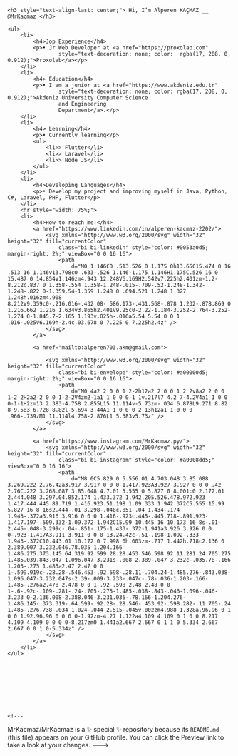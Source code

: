     <h3 style="text-align-last: center;"> Hi, I’m Alperen KAÇMAZ __ @MrKacmaz </h3>

    <ul>
        <li>
            <h4>Jop Experience</h4>
            <p>• Jr Web Developer at <a href="https://proxolab.com"
                    style="text-decoration: none; color:  rgba(17, 208, 0, 0.912);">Proxolab</a></p>
        </li>
        <li>
            <h4> Education</h4>
            <p>• I am a junior at <a href="https://www.akdeniz.edu.tr"
                    style="text-decoration: none; color: rgba(17, 208, 0, 0.912);">Akdeniz University Computer Science
                    and Engineering
                    Department</a>.</p>
        </li>
        <li>
            <h4> Learning</h4>
            <p>• Currently learning</p>
            <ul>
                <li>> Flutter</li>
                <li>> Laravel</li>
                <li>> Node JS</li>
            </ul>
        </li>
        <li>
            <h4>Developing Languages</h4>
            <p>• Develop my project and improving myself in Java, Python, C#, Laravel, PHP, Flutter</p>
        </li>
        <hr style="width: 75%;">
        <li>
            <h4>How to reach me:</h4>
            <a href="https://www.linkedin.com/in/alperen-kacmaz-2202/">
                <svg xmlns="http://www.w3.org/2000/svg" width="32" height="32" fill="currentColor"
                    class="bi bi-linkedin" style="color: #0053a0d5; margin-right: 2%;" viewBox="0 0 16 16">
                    <path
                        d="M0 1.146C0 .513.526 0 1.175 0h13.65C15.474 0 16 .513 16 1.146v13.708c0 .633-.526 1.146-1.175 1.146H1.175C.526 16 0 15.487 0 14.854V1.146zm4.943 12.248V6.169H2.542v7.225h2.401zm-1.2-8.212c.837 0 1.358-.554 1.358-1.248-.015-.709-.52-1.248-1.342-1.248-.822 0-1.359.54-1.359 1.248 0 .694.521 1.248 1.327 1.248h.016zm4.908 8.212V9.359c0-.216.016-.432.08-.586.173-.431.568-.878 1.232-.878.869 0 1.216.662 1.216 1.634v3.865h2.401V9.25c0-2.22-1.184-3.252-2.764-3.252-1.274 0-1.845.7-2.165 1.193v.025h-.016a5.54 5.54 0 0 1 .016-.025V6.169h-2.4c.03.678 0 7.225 0 7.225h2.4z" />
                </svg>
            </a>

            <a href="mailto:alperen703.akm@gmail.com">

                <svg xmlns="http://www.w3.org/2000/svg" width="32" height="32" fill="currentColor"
                    class="bi bi-envelope" style="color: #a00000d5; margin-right: 2%;" viewBox="0 0 16 16">
                    <path
                        d="M0 4a2 2 0 0 1 2-2h12a2 2 0 0 1 2 2v8a2 2 0 0 1-2 2H2a2 2 0 0 1-2-2V4zm2-1a1 1 0 0 0-1 1v.217l7 4.2 7-4.2V4a1 1 0 0 0-1-1H2zm13 2.383-4.758 2.855L15 11.114v-5.73zm-.034 6.878L9.271 8.82 8 9.583 6.728 8.82l-5.694 3.44A1 1 0 0 0 2 13h12a1 1 0 0 0 .966-.739zM1 11.114l4.758-2.876L1 5.383v5.73z" />
                </svg>
            </a>

            <a href="https://www.instagram.com/MrKacmaz.py/">
                <svg xmlns="http://www.w3.org/2000/svg" width="32" height="32" fill="currentColor"
                    class="bi bi-instagram" style="color: #a0008dd5;" viewBox="0 0 16 16">
                    <path
                        d="M8 0C5.829 0 5.556.01 4.703.048 3.85.088 3.269.222 2.76.42a3.917 3.917 0 0 0-1.417.923A3.927 3.927 0 0 0 .42 2.76C.222 3.268.087 3.85.048 4.7.01 5.555 0 5.827 0 8.001c0 2.172.01 2.444.048 3.297.04.852.174 1.433.372 1.942.205.526.478.972.923 1.417.444.445.89.719 1.416.923.51.198 1.09.333 1.942.372C5.555 15.99 5.827 16 8 16s2.444-.01 3.298-.048c.851-.04 1.434-.174 1.943-.372a3.916 3.916 0 0 0 1.416-.923c.445-.445.718-.891.923-1.417.197-.509.332-1.09.372-1.942C15.99 10.445 16 10.173 16 8s-.01-2.445-.048-3.299c-.04-.851-.175-1.433-.372-1.941a3.926 3.926 0 0 0-.923-1.417A3.911 3.911 0 0 0 13.24.42c-.51-.198-1.092-.333-1.943-.372C10.443.01 10.172 0 7.998 0h.003zm-.717 1.442h.718c2.136 0 2.389.007 3.232.046.78.035 1.204.166 1.486.275.373.145.64.319.92.599.28.28.453.546.598.92.11.281.24.705.275 1.485.039.843.047 1.096.047 3.231s-.008 2.389-.047 3.232c-.035.78-.166 1.203-.275 1.485a2.47 2.47 0 0 1-.599.919c-.28.28-.546.453-.92.598-.28.11-.704.24-1.485.276-.843.038-1.096.047-3.232.047s-2.39-.009-3.233-.047c-.78-.036-1.203-.166-1.485-.276a2.478 2.478 0 0 1-.92-.598 2.48 2.48 0 0 1-.6-.92c-.109-.281-.24-.705-.275-1.485-.038-.843-.046-1.096-.046-3.233 0-2.136.008-2.388.046-3.231.036-.78.166-1.204.276-1.486.145-.373.319-.64.599-.92.28-.28.546-.453.92-.598.282-.11.705-.24 1.485-.276.738-.034 1.024-.044 2.515-.045v.002zm4.988 1.328a.96.96 0 1 0 0 1.92.96.96 0 0 0 0-1.92zm-4.27 1.122a4.109 4.109 0 1 0 0 8.217 4.109 4.109 0 0 0 0-8.217zm0 1.441a2.667 2.667 0 1 1 0 5.334 2.667 2.667 0 0 1 0-5.334z" />
                </svg>
            </a>
        </li>
    </ul>









    <!---
MrKacmaz/MrKacmaz is a ✨ special ✨ repository because its `README.md` (this file) appears on your GitHub profile.
You can click the Preview link to take a look at your changes.
--->

